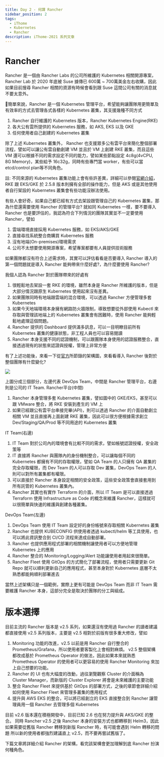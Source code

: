 ```yaml
---
title: Day 2 - 何謂 Rancher
sidebar_position: 2
tags:
  - iThome
  - Kubernetes
  - Rancher
description: iThome-2021 系列文章
---
```


# Rancher

Rancher 是一個由 Rancher Labs 的公司所維護的 Kubernetes 相關開源專案，Rancher Lab 於 2020 年底被 Suse 據傳已 600萬 ~ 700萬美金左右收購，因此如果目前搜尋
Rancher 相關的資源有時候會看到跟 Suse 這間公司有關的消息就不要太意外。

簡單來說，Rancher 是一個 Kubernetes 管理平台，希望能夠讓團隊用更簡單及有效率的方式去管理各式各樣的 Kubernetes 叢集，其支援幾種不同方式
1. Rancher 自行維護的 Kubernetes 版本，Rancher Kubernetes Engine(RKE)
2. 各大公有雲所提供的 Kubernetes 服務，如 AKS, EKS 以及 GKE
3. 任何使用者自己創建的 Kubernetes 叢集

除了上述 Kubernetes 叢集外， Rancher 也支援眾多公有雲平台來簡化整個部署流程，譬如可以讓公有雲自動創建 VM 並且於 VM 上創建 RKE 叢集，而且這些 VM
還可以根據不同的需求設定不同的能力，譬如某些節點設定 4c8g(4vCPU, 8G Memory)，某些給予 16c32g，同時有些專門當 worker，有些可以當 etcd/control plan等不同角色。

註: 不同來源的 Kubernetes 叢集功能上會有些許差異，詳細可以參閱[官網介紹](https://rancher.com/docs/rancher/v2.5/en/overview/)，RKE 跟 EKS/GKE 於 2.5.8 版本則擁有全部的操作能力，但是 AKS 或是其他使用者自行架設的 Kubernetes 叢集會有些功能沒辦法使用。

有些人會好奇，如果自己都已經有方式去架設跟管理自己的 Kubernetes 叢集，那為什麼還需要使用 Rancher 的管理平台?
就如同 Kubernetes 一樣，要不要導入 Rancher 也是要評估的，我認為符合下列情況的團隊其實並不一定要使用 Rancher，譬如
1. 雲端環境直接採用 Kubernetes 服務，如 EKS/AKS/GKE
2. 直接尋找系統整合商購買 Kubernetes 服務
3. 沒有地端(On-premises)環境需求
4. 公司不太想要使用開源專案，希望專案都要有人員提供技術服務

如果團隊都沒有符合上述需求時，其實可以評估看看是否要導入 Rancher
導入的第一個問題就是導入 Rancher 能夠帶來什麼好處?，為什麼要使用 Rancher?



我個人認為 Rancher 對於團隊帶來的好處有
1. 很輕鬆地去架設一套 RKE 的環境，雖然本身是 Rancher 所維護的版本，但是大部分情況跟原生 Kubernetes 使用起來沒有差異。
2. 如果團隊同時有地端跟雲端的混合環境，可以透過 Rancher 方便管理多套 Kubernetes
3. 如果今天地端環境本身擁有網路防火牆限制，導致想要從外部使用 Kubectl 來存取與管理該地端上的 Kubernetes 叢集會有困難時，使用 Rancher 能夠輕鬆地處理這個問題。
4. Rancher 提供的 Dashboard 提供滿多訊息，可以一目明瞭目前所有 Kubernetes 叢集的健康狀態，非工程人員也可以容易閱讀
5. Rancher 本身支援不同的認證機制，可以跟團隊本身使用的認證服務整合，直接透過現有的狀態來認證與授權，管理上非常方便

有了上述功能後，來看一下從[官方](https://rancher.com/docs/rancher/v2.5/en/overview/)所節錄的架構圖，來看看導入 Rancher 後對於整個團隊有什麼變化?

![](https://rancher.com/docs/img/rancher/platform.png)

上圖分成三個部分，左邊代表 DevOps Team，中間是 Rancher 管理平台，右邊則是公司的 IT Team.
Rancher平台(中間)
1. Rancher 本身管理多套 Kubernetes 叢集，譬如圖中的 GKE/EKS，甚至可以跟 VMware 整合，將 RKE 安裝到產生的 VM 上
2. 如果已經跟公有雲平台串接完畢(API)，則可以透過 Rancher 的介面自動創立相關 VM 並且直接再上面創建 RKE 叢集，因此可以很方便根據需求創立 Dev/Staging/QA/Prod 等不同用途的 Kubernetes 叢集

IT Team(右邊)
1. IT Team 對於公司內的環境會有比較不同的需求，譬如帳號認證授權，安全政策等
2. IT 直接將 Rancher 與團隊內的身份機制整合，可以讓每個不同的 Kubernetes 都擁有不同的存取權限，譬如 QA Team 的人只擁有 QA 叢集的完全存取權限，而 Dev Team 的人可以存取 Dev 叢集，DevOps Team 的人則可以對所有叢集都有權限。
3. 可以直接於 Rancher 本身設定相關的安全政策，這些安全政策會直接套用到所有託管的 Kubernetes 叢集內。
4. Rancher 其實也有實作 Terraform 的介面，所以 IT Team 是可以直接透過 Terraform 使用 Infrastructure as Code 的概念來維護 Rancher，這樣就可以很簡單與快速的維護與創建各種叢集。

DevOps Team(左邊)
1. DevOps Team 使用 IT Team 設定好的身份帳號來存取相關 Kubernetes 叢集
2. Rancher 也提供 KUBECONFIG 供使用者透過 kubectl/helm 等工具使用，也可以將此資訊整合到 CI/CD 流程來達成自動部署。
3. Rancher 也提供應用程式部署的相關機制讓使用者可以方便地管理 Kubernetes 上的應用
4. Rancher 整合的 Monitoring/Logging/Alert 功能讓使用者用起來很簡單。
5. Rancher Fleet 使用 GitOps 的方式簡化了部署流程，使用者只需要更新 Git Repo 就可以順利更新自己的應用程式，甚至本身對於 Kubernetes 底層不太熟悉都能夠順利部署進去

當然上述架構只是一個範例，實際上更有可能是 DevOps Team 而非 IT Team 需要維護 Rancher 本身，這部分完全是取決於團隊的分工與組成。

# 版本選擇
目前主流的 Rancher 版本是 v2.5 系列，如果還沒有使用過 Rancher 的讀者建議都直接使用 v2.5 系列版本，主要是 v2.5 相對於前版有很多重大修改，譬如
1. Monitoring 功能的改進，v2.5 以前是用 Rancher 自行整合的 Prometheus/Grafana，所以使用者要客製化上會相對麻煩。 v2.5 整個架構都改成基於 Prometheus Operator 的做法，因此如果本來就熟悉 Prometheus Operator 的使用者可以更容易的使用 Rancher Monitoring 來加上自己想要的功能。
2. Rancher 的 UI 也有大幅度的改動，過往瀏覽觀察 Cluster 的介面稱為 Cluster Manager，而新版的 Cluster Explorer 將會是未來維護的主要功能
3. 整合 Rancher Fleet 來提供基於 GitOps 的部署方式，之後的章節會詳細介紹如何使用 Rancher Fleet 來管理多叢集的應用程式
4. 提升與 AWS EKS 的整合，可以將已經創立的 EKS 直接整合到 Rancher 讓管理員用一個 Rancher 去管理多個 Kubernetes

目前 v2.6 版本還在積極開發中，目前已知 2.6 也在努力提升與 AKS/GKE 的整合。
同時 Rancher v2.5 之後 Rancher 本身的安裝方式也都轉移到 Helm3，因此如果需要從舊版 Rancher 轉移到新版 Rancher 時，有可能會遇到 Helm 轉移的問題
所以新的使用者都強烈建議直上 v2.5，而不要再嘗試舊版了。

下篇文章將詳細介紹 Rancher 的架構，看完該架構會更加理解到底 Rancher 扮演何種角色。
